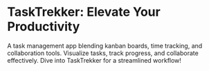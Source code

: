 # TaskTrekker: Elevate Your Productivity  
A task management app blending kanban boards, time tracking, and collaboration tools. Visualize tasks, track progress, and collaborate effectively. Dive into TaskTrekker for a streamlined workflow!
